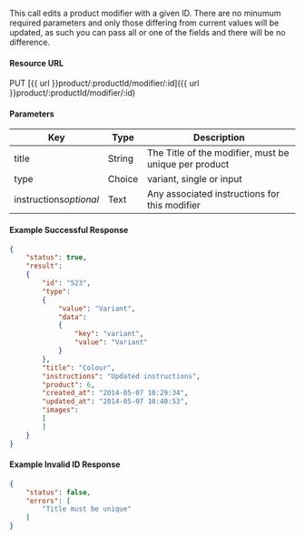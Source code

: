 <!--
@title Update a product modifier
@author Moltin Ltd
@description Updates a product modifier with the given ID
@order 3.1.6

@sidebar 1
@family Product/Modifier
@rate No
@auth Yes
@format JSON
@http PUT
@version beta
-->
This call edits a product modifier with a given ID. There are no minumum required parameters and only those differing from current values will be updated, as such you can pass all or one of the fields and there will be no difference.

#### Resource URL
PUT [{{ url }}product/:productId/modifier/:id]({{ url }}product/:productId/modifier/:id)

#### Parameters
Key | Type | Description
--- | ---- | -----------
title | String | The Title of the modifier, must be unique per product
type | Choice | variant, single or input
instructions*optional* | Text | Any associated instructions for this modifier

<!--code-->
#### Example Successful Response
``` json
{
    "status": true,
    "result":
    {
        "id": "523",
        "type":
        {
            "value": "Variant",
            "data":
            {
                "key": "variant",
                "value": "Variant"
            }
        },
        "title": "Colour",
        "instructions": "Updated instructions",
        "product": 6,
        "created_at": "2014-05-07 10:29:34",
        "updated_at": "2014-05-07 10:40:53",
        "images":
        [
        ]
    }
}
```

#### Example Invalid ID Response
``` json
{
    "status": false,
    "errors": [
    	"Title must be unique"
    ]
}
```
<!--/code-->